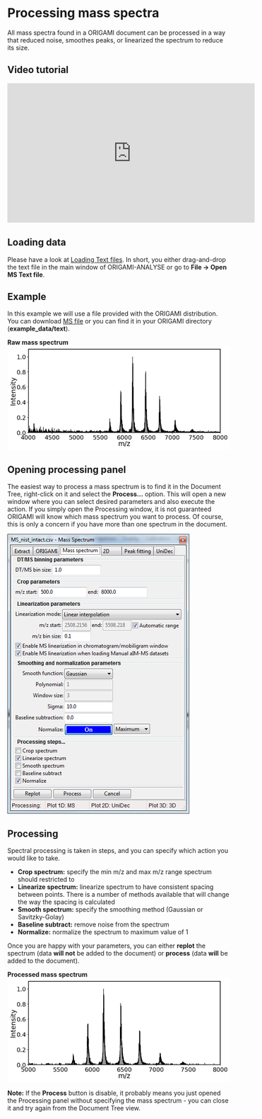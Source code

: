 # Processing mass spectra

All mass spectra found in a ORIGAMI document can be processed in a way that reduced noise, smoothes peaks, or linearized the spectrum to reduce its size.

## Video tutorial

<iframe width="560" height="315" src="https://www.youtube.com/embed/cDUFutzksbY" frameborder="0" allow="accelerometer; autoplay; encrypted-media; gyroscope; picture-in-picture" allowfullscreen></iframe>

## Loading data

Please have a look at [Loading Text files](../data-handling/text-files.md).
In short, you either drag-and-drop the text file in the main window of ORIGAMI-ANALYSE or go to **File -> Open MS Text file**.

## Example

In this example we will use a file provided with the ORIGAMI distribution. You can download [MS file](../example-files/MS_nist_intact.csv) or you can find it in your ORIGAMI directory (**example_data/text**).

**Raw mass spectrum**
![Image](img/mass-spectrum.png)

## Opening processing panel

The easiest way to process a mass spectrum is to find it in the Document Tree, right-click on it and select the **Process...** option. This will open a new window where you can select desired parameters and also execute the action. If you simply open the Processing window, it is not guaranteed ORIGAMI will know which mass spectrum you want to process. Of course, this is only a concern if you have more than one spectrum in the document.

![Image](img/panel-process-MS.png)

## Processing

Spectral processing is taken in steps, and you can specify which action you would like to take.

* **Crop spectrum:** specify the min m/z and max m/z range spectrum should restricted to
* **Linearize spectrum:** linearize spectrum to have consistent spacing between points. There is a number of methods available that will change the way the spacing is calculated
* **Smooth spectrum:** specify the smoothing method (Gaussian or Savitzky-Golay)
* **Baseline subtract:** remove noise from the spectrum
* **Normalize:** normalize the spectrum to maximum value of 1

Once you are happy with your parameters, you can either **replot** the spectrum (data **will not** be added to the document) or **process** (data **will** be added to the document).

**Processed mass spectrum**
![Image](img/processed-mass-spectrum.png)

**Note:** If the **Process** button is disable, it probably means you just opened the Processing panel without specifying the mass spectrum - you can close it and try again from the Document Tree view.

